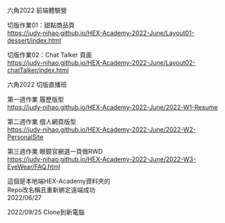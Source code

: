 六角2022 前端體驗營
  
切版作業01：甜點商品頁  
https://judy-nihao.github.io/HEX-Academy-2022-June/Layout01-dessert/index.html  
  
切版作業02：Chat Talker 頁面  
https://judy-nihao.github.io/HEX-Academy-2022-June/Layout02-chatTalker/index.html    
     
  
六角2022 切版直播班   
   
第一週作業 履歷版型  
https://judy-nihao.github.io/HEX-Academy-2022-June/2022-W1-Resume  
 
第二週作業 個人網頁版型  
https://judy-nihao.github.io/HEX-Academy-2022-June/2022-W2-PersonalSite   

第三週作業 眼鏡官網選一頁做RWD   
https://judy-nihao.github.io/HEX-Academy-2022-June/2022-W3-EyeWear/FAQ.html  
  
這個是本地端HEX-Academy資料夾的  
Repo改名稱且重新綁定遠端成功  
2022/06/27

2022/09/25 Clone到新電腦
